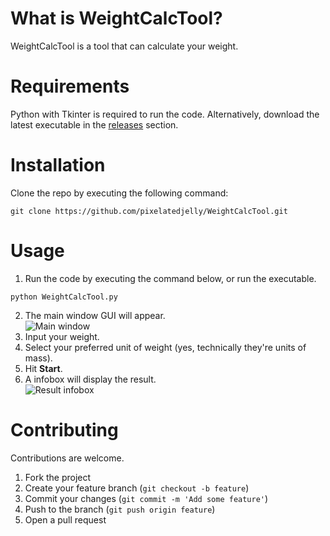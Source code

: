 # What is WeightCalcTool?<br>
WeightCalcTool is a tool that can calculate your weight.
# Requirements
Python with Tkinter is required to run the code. Alternatively, download the latest executable in the [releases](https://github.com/pixelatedjelly/WeightCalcTool/releases/) section.
# Installation
Clone the repo by executing the following command:
```
git clone https://github.com/pixelatedjelly/WeightCalcTool.git
```
# Usage
1. Run the code by executing the command below, or run the executable.<br>
```
python WeightCalcTool.py
```
2. The main window GUI will appear.<br>
![Main window](https://i.imgur.com/xkcbhcs.png)<br>
3. Input your weight.<br>
4. Select your preferred unit of weight (yes, technically they're units of mass).<br>
5. Hit **Start**.<br>
6. A infobox will display the result.<br>
![Result infobox](https://i.imgur.com/Dzo6oX7.png)
# Contributing
Contributions are welcome.
1. Fork the project
2. Create your feature branch (`git checkout -b feature`)
3. Commit your changes (`git commit -m 'Add some feature'`)
4. Push to the branch (`git push origin feature`)
5. Open a pull request
